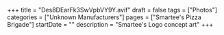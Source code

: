 +++
title = "Des8DEarFk3SwVpbVY9Y.avif"
draft = false
tags = ["Photos"]
categories = ["Unknown Manufacturers"]
pages = ["Smartee's Pizza Brigade"]
startDate = ""
description = "Smartee's Logo concept art"
+++
